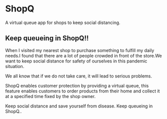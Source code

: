 # ShopQ

A virtual queue app for shops to keep social distancing.

## Keep queueing in ShopQ!!
When I visited my nearest shop to purchase something to fulfill my daily needs.I found that there are a lot of people crowded in front of the store.We want to keep social distance for safety of ourselves in this pandemic situation.

We all know that if we do not take care, it will lead to serious problems. 

ShopQ enables customer protection by providing a virtual queue, this feature enables customers to order products from their home and collect it at a specified time fixed by the shop owner. 

Keep social distance and save yourself from disease.
Keep queueing in ShopQ..

